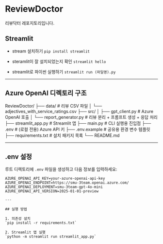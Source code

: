 # ReviewDoctor
리뷰닥터 레포지토리입니다.

## Streamlit 
- stream 설치하기
  `pip install streamlit`

- steramlit이 잘 설치되었는지 확인
  `streamlit hello`

- streamlit로 파이썬 실행하기
  `streamlit run (파일명).py`

---

## Azure OpenAI 디렉토리 구조

ReviewDoctor/
├── data/ # 리뷰 CSV 파일
│ └── adjectives_with_service_ratings.csv
├── src/
│ ├── gpt_client.py # Azure OpenAI 호출
│ └── report_generator.py # 리뷰 분리 + 프롬프트 생성 + 응답 처리
├── streamlit_app.py # Streamlit 앱
├── main.py # CLI 실행용 진입점
├── .env # (로컬 전용) Azure API 키
├── .env.example # 공유용 환경 변수 템플릿
├── requirements.txt # 설치 패키지 목록
└── README.md

---

## .env 설정

루트 디렉토리에 `.env` 파일을 생성하고 다음 정보를 입력하세요:

```env
AZURE_OPENAI_API_KEY=your-azure-openai-api-key
AZURE_OPENAI_ENDPOINT=https://smu-3team.openai.azure.com/
AZURE_OPENAI_DEPLOYMENT=smu-3team-gpt-4o-mini
AZURE_OPENAI_API_VERSION=2025-01-01-preview

---

## 실행 방법

1. 의존성 설치
`pip install -r requirements.txt`

2. Streamlit 앱 실행
`python -m streamlit run streamlit_app.py`